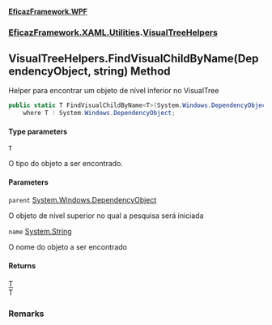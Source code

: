 #### [EficazFramework.WPF](EficazFrameworkWPF.md 'EficazFramework WPF')
### [EficazFramework.XAML.Utilities](EficazFrameworkWPF.md#EficazFramework.XAML.Utilities 'EficazFramework.XAML.Utilities').[VisualTreeHelpers](EficazFramework.XAML.Utilities/VisualTreeHelpers.md 'EficazFramework.XAML.Utilities.VisualTreeHelpers')

## VisualTreeHelpers.FindVisualChildByName<T>(DependencyObject, string) Method

Helper para encontrar um objeto de nível inferior no VisualTree

```csharp
public static T FindVisualChildByName<T>(System.Windows.DependencyObject parent, string name)
    where T : System.Windows.DependencyObject;
```
#### Type parameters

<a name='EficazFramework.XAML.Utilities.VisualTreeHelpers.FindVisualChildByName_T_(System.Windows.DependencyObject,string).T'></a>

`T`

O tipo do objeto a ser encontrado.
#### Parameters

<a name='EficazFramework.XAML.Utilities.VisualTreeHelpers.FindVisualChildByName_T_(System.Windows.DependencyObject,string).parent'></a>

`parent` [System.Windows.DependencyObject](https://docs.microsoft.com/en-us/dotnet/api/System.Windows.DependencyObject 'System.Windows.DependencyObject')

O objeto de nível superior no qual a pesquisa será iniciada

<a name='EficazFramework.XAML.Utilities.VisualTreeHelpers.FindVisualChildByName_T_(System.Windows.DependencyObject,string).name'></a>

`name` [System.String](https://docs.microsoft.com/en-us/dotnet/api/System.String 'System.String')

O nome do objeto a ser encontrado

#### Returns
[T](EficazFramework.XAML.Utilities/VisualTreeHelpers/FindVisualChildByName_T_(DependencyObject,string).md#EficazFramework.XAML.Utilities.VisualTreeHelpers.FindVisualChildByName_T_(System.Windows.DependencyObject,string).T 'EficazFramework.XAML.Utilities.VisualTreeHelpers.FindVisualChildByName<T>(System.Windows.DependencyObject, string).T')  
T

### Remarks